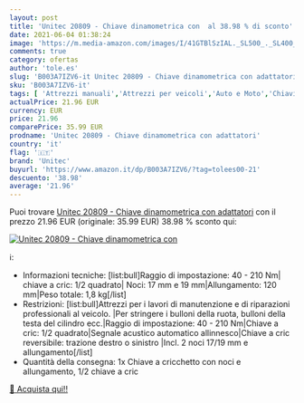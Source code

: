```yaml
---
layout: post
title: 'Unitec 20809 - Chiave dinamometrica con  al 38.98 % di sconto'
date: 2021-06-04 01:38:24
image: 'https://m.media-amazon.com/images/I/41GTBlSzIAL._SL500_._SL400_.jpg'
comments: true
category: ofertas
author: 'tole.es'
slug: 'B003A7IZV6-it Unitec 20809 - Chiave dinamometrica con adattatori'
sku: 'B003A7IZV6-it'
tags: [ 'Attrezzi manuali','Attrezzi per veicoli','Auto e Moto','Chiavi dinamometriche','unitec', ]
actualPrice: 21.96 EUR
currency: EUR
price: 21.96
comparePrice: 35.99 EUR
prodname: 'Unitec 20809 - Chiave dinamometrica con adattatori'
country: 'it'
flag: '🇮🇹'
brand: 'Unitec'
buyurl: 'https://www.amazon.it/dp/B003A7IZV6/?tag=tolees00-21'
descuento: '38.98'
average: '21.96'
---
```


Puoi trovare [Unitec 20809 - Chiave dinamometrica con adattatori](https://www.amazon.it/dp/B003A7IZV6/?tag=tolees00-21) con il prezzo 21.96 EUR (originale: 35.99 EUR) 38.98 % sconto qui:

[![Unitec 20809 - Chiave dinamometrica con ](https://m.media-amazon.com/images/I/41GTBlSzIAL._SL500_._SL400_.jpg)](https://www.amazon.it/dp/B003A7IZV6/?tag=tolees00-21)

ℹ️:

- Informazioni tecniche: [list:bull]Raggio di impostazione: 40 - 210 Nm| chiave a cric: 1/2 quadrato| Noci: 17 mm e 19 mm|Allungamento: 120 mm|Peso totale: 1,8 kg[/list]
- Restrizioni: [list:bull]Attrezzi per i lavori di manutenzione e di riparazioni professionali al veicolo. |Per stringere i bulloni della ruota, bulloni della testa del cilindro ecc.|Raggio di impostazione: 40 - 210 Nm|Chiave a cric: 1/2 quadrato|Segnale acustico automatico allinnesco|Chiave a cric reversibile: trazione destro o sinistro |Incl. 2 noci 17/19 mm e allungamento[/list]
- Quantità della consegna: 1x Chiave a cricchetto con noci e allungamento, 1/2  chiave a cric

[🛒 Acquista qui!!](https://www.amazon.it/dp/B003A7IZV6/?tag=tolees00-21)
